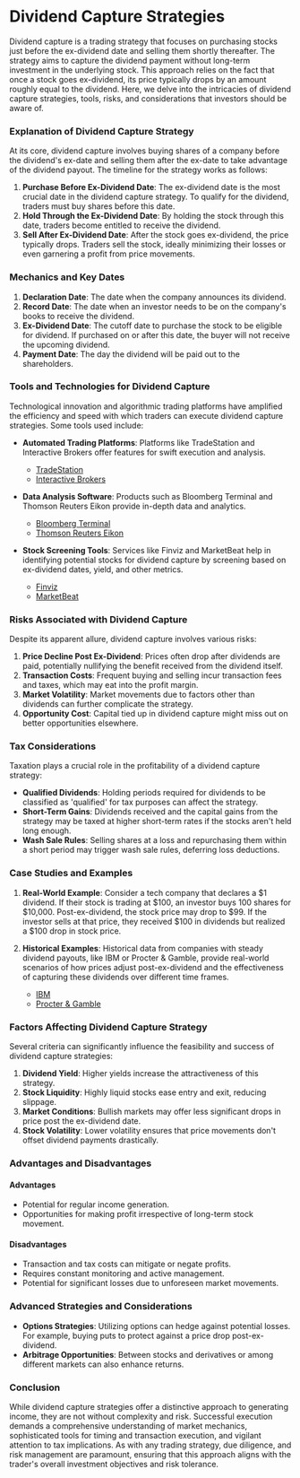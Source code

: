 # Dividend Capture Strategies

Dividend capture is a trading strategy that focuses on purchasing stocks just before the ex-dividend date and selling them shortly thereafter. The strategy aims to capture the dividend payment without long-term investment in the underlying stock. This approach relies on the fact that once a stock goes ex-dividend, its price typically drops by an amount roughly equal to the dividend. Here, we delve into the intricacies of dividend capture strategies, tools, risks, and considerations that investors should be aware of.

### Explanation of Dividend Capture Strategy

At its core, dividend capture involves buying shares of a company before the dividend's ex-date and selling them after the ex-date to take advantage of the dividend payout. The timeline for the strategy works as follows:

1. **Purchase Before Ex-Dividend Date**: The ex-dividend date is the most crucial date in the dividend capture strategy. To qualify for the dividend, traders must buy shares before this date.
2. **Hold Through the Ex-Dividend Date**: By holding the stock through this date, traders become entitled to receive the dividend.
3. **Sell After Ex-Dividend Date**: After the stock goes ex-dividend, the price typically drops. Traders sell the stock, ideally minimizing their losses or even garnering a profit from price movements.

### Mechanics and Key Dates

1. **Declaration Date**: The date when the company announces its dividend.
2. **Record Date**: The date when an investor needs to be on the company's books to receive the dividend.
3. **Ex-Dividend Date**: The cutoff date to purchase the stock to be eligible for dividend. If purchased on or after this date, the buyer will not receive the upcoming dividend.
4. **Payment Date**: The day the dividend will be paid out to the shareholders. 

### Tools and Technologies for Dividend Capture

Technological innovation and algorithmic trading platforms have amplified the efficiency and speed with which traders can execute dividend capture strategies. Some tools used include:

- **Automated Trading Platforms**: Platforms like TradeStation and Interactive Brokers offer features for swift execution and analysis. 
  - [TradeStation](https://www.tradestation.com/)
  - [Interactive Brokers](https://www.interactivebrokers.com/)

- **Data Analysis Software**: Products such as Bloomberg Terminal and Thomson Reuters Eikon provide in-depth data and analytics.
  - [Bloomberg Terminal](https://www.bloomberg.com/professional/solution/bloomberg-terminal/)
  - [Thomson Reuters Eikon](https://www.refinitiv.com/en/products/eikon-trading-software)

- **Stock Screening Tools**: Services like Finviz and MarketBeat help in identifying potential stocks for dividend capture by screening based on ex-dividend dates, yield, and other metrics.
  - [Finviz](https://finviz.com/)
  - [MarketBeat](https://www.marketbeat.com/)

### Risks Associated with Dividend Capture

Despite its apparent allure, dividend capture involves various risks:

1. **Price Decline Post Ex-Dividend**: Prices often drop after dividends are paid, potentially nullifying the benefit received from the dividend itself.
2. **Transaction Costs**: Frequent buying and selling incur transaction fees and taxes, which may eat into the profit margin.
3. **Market Volatility**: Market movements due to factors other than dividends can further complicate the strategy.
4. **Opportunity Cost**: Capital tied up in dividend capture might miss out on better opportunities elsewhere.

### Tax Considerations

Taxation plays a crucial role in the profitability of a dividend capture strategy:

- **Qualified Dividends**: Holding periods required for dividends to be classified as 'qualified' for tax purposes can affect the strategy.
- **Short-Term Gains**: Dividends received and the capital gains from the strategy may be taxed at higher short-term rates if the stocks aren't held long enough.
- **Wash Sale Rules**: Selling shares at a loss and repurchasing them within a short period may trigger wash sale rules, deferring loss deductions.

### Case Studies and Examples

1. **Real-World Example**: Consider a tech company that declares a $1 dividend. If their stock is trading at $100, an investor buys 100 shares for $10,000. Post-ex-dividend, the stock price may drop to $99. If the investor sells at that price, they received $100 in dividends but realized a $100 drop in stock price.

2. **Historical Examples**: Historical data from companies with steady dividend payouts, like IBM or Procter & Gamble, provide real-world scenarios of how prices adjust post-ex-dividend and the effectiveness of capturing these dividends over different time frames.
   - [IBM](https://www.ibm.com/)
   - [Procter & Gamble](https://us.pg.com/)

### Factors Affecting Dividend Capture Strategy

Several criteria can significantly influence the feasibility and success of dividend capture strategies:

1. **Dividend Yield**: Higher yields increase the attractiveness of this strategy.
2. **Stock Liquidity**: Highly liquid stocks ease entry and exit, reducing slippage.
3. **Market Conditions**: Bullish markets may offer less significant drops in price post the ex-dividend date.
4. **Stock Volatility**: Lower volatility ensures that price movements don't offset dividend payments drastically.

### Advantages and Disadvantages

#### Advantages
- Potential for regular income generation.
- Opportunities for making profit irrespective of long-term stock movement.

#### Disadvantages
- Transaction and tax costs can mitigate or negate profits.
- Requires constant monitoring and active management.
- Potential for significant losses due to unforeseen market movements.

### Advanced Strategies and Considerations

- **Options Strategies**: Utilizing options can hedge against potential losses. For example, buying puts to protect against a price drop post-ex-dividend.
- **Arbitrage Opportunities**: Between stocks and derivatives or among different markets can also enhance returns.
  
### Conclusion

While dividend capture strategies offer a distinctive approach to generating income, they are not without complexity and risk. Successful execution demands a comprehensive understanding of market mechanics, sophisticated tools for timing and transaction execution, and vigilant attention to tax implications. As with any trading strategy, due diligence, and risk management are paramount, ensuring that this approach aligns with the trader's overall investment objectives and risk tolerance.
